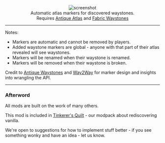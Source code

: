 <center><img alt="screenshot" src="https://cdn.modrinth.com/data/f3WJvB4r/images/79557a013c6c9c8f800c8fa4aefd87b396d8fd8f.png" /></center>

<center>Automatic atlas markers for discovered waystones.</center>
<center>Requires <a href="https://modrinth.com/mod/antique-atlas">Antique Atlas</a> and <a href="https://modrinth.com/mod/fwaystones">Fabric Waystones</a> </center>

---

Notes:
 - Markers are automatic and cannot be removed by players.
 - Added waystone markers are global - anyone with that part of their atlas revealed will see waystones.
 - Markers will be renamed when their waystone is renamed.
 - Markers will be removed when their waystone is broken.

Credit to [Antique Waystones](https://modrinth.com/mod/antique-waystones) and [Way2Way](https://modrinth.com/mod/way2wayfabric) for marker design and insights into wrangling the API.

---

### Afterword

All mods are built on the work of many others.

This mod is included in [Tinkerer's Quilt](https://modrinth.com/modpack/tinkerers-quilt) - our modpack about rediscovering vanilla.

We're open to suggestions for how to implement stuff better - if you see something wonky and have an idea - let us know.
